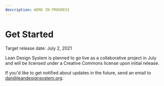 ```yaml
---
description: WORK IN PROGRESS
---
```


# Get Started

Target release date: July 2, 2021

Lean Design System is planned to go live as a collaborative project in July and will be licensed under a Creative Commons license upon initial release.

If you'd like to get notified about updates in the future, send an email to dan@leandesignsystem.org.

